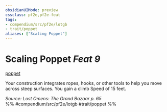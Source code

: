 ```yaml
---
obsidianUIMode: preview
cssclass: pf2e,pf2e-feat
tags:
- compendium/src/pf2e/lotgb
- trait/poppet
aliases: ["Scaling Poppet"]
---
```

# Scaling Poppet  *Feat 9*  
[poppet](poppet-lotgb.md "Poppet Ancestry & Heritage Trait")  


Your construction integrates ropes, hooks, or other tools to help you move across steep surfaces. You gain a climb Speed of 15 feet.

*Source: Lost Omens: The Grand Bazaar p. 65*  
%% #compendium/src/pf2e/lotgb #trait/poppet %%